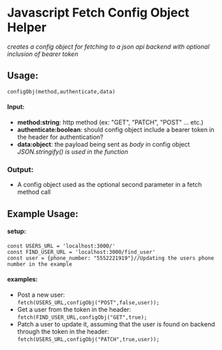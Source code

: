 # Javascript Fetch Config Object Helper
*creates a config object for fetching to a json api backend with optional inclusion of bearer token*

## Usage:
`configObj(method,authenticate,data)`
#### Input:
- **method:string**: http method (ex: "GET", "PATCH", "POST" ... etc.)
- **authenticate:boolean**: should config object include a bearer token in the header for authentication?
- **data:object**: the payload being sent as *body* in config object *JSON.stringify() is used in the function*
### Output:
- A config object used as the optional second parameter in a fetch method call


## Example Usage:
#### setup:
`const USERS_URL = 'localhost:3000/'`<br/>
`const FIND_USER_URL = 'localhost:3000/find_user'`<br/>
`const user = {phone_number: "5552221919"}//Updating the users phone number in the example`<br/>
#### examples:
- Post a new user:<br/>
`fetch(USERS_URL,configObj("POST",false,user));`
- Get a user from the token in the header:<br/> 
`fetch(FIND_USER_URL,configObj("GET",true);`
- Patch a user to update it, assuming that the user is found on backend through the token in the header: <br/>
`fetch(USERS_URL,configObj("PATCH",true,user));`

